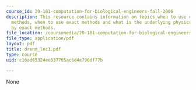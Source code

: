 ```yaml
---
course_id: 20-181-computation-for-biological-engineers-fall-2006
description: This resource contains information on topics when to use computational
  methods, when to use exact methods and what is the underlying physics models used
  by exact methods.
file_location: /coursemedia/20-181-computation-for-biological-engineers-fall-2006/c16ad65324ee637765ac6d4e796df77b_drenm_lec1.pdf
file_type: application/pdf
layout: pdf
title: drenm_lec1.pdf
type: course
uid: c16ad65324ee637765ac6d4e796df77b

---
```

None